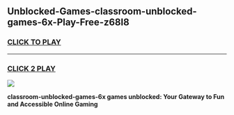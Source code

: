 
## Unblocked-Games-classroom-unblocked-games-6x-Play-Free-z68l8
<h3>
<a href="https://premium76.site?title=classroom-unblocked-games-6x&ref=21A">CLICK TO PLAY</a></h3>
<hr>

<h3>
<a href="https://premium76.site?title=classroom-unblocked-games-6x&ref=21A">CLICK 2 PLAY</a>
  
</h3>

<a href="https://premium76.site?title=classroom-unblocked-games-6x&ref=21A"><img src="https://clearcache.store/games.png"></a>


**classroom-unblocked-games-6x games unblocked: Your Gateway to Fun and Accessible Online Gaming**
